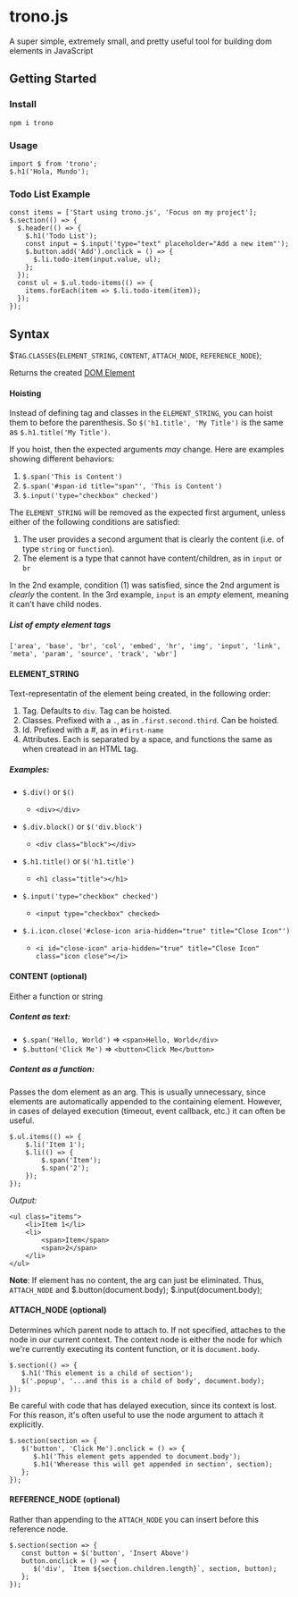 # trono.js
A super simple, extremely small, and pretty useful tool for building dom elements in JavaScript

## Getting Started
### Install
    npm i trono

### Usage
    import $ from 'trono';
    $.h1('Hola, Mundo');

### Todo List Example
    const items = ['Start using trono.js', 'Focus on my project'];
    $.section(() => {
      $.header(() => {
        $.h1('Todo List');
        const input = $.input('type="text" placeholder="Add a new item"');
        $.button.add('Add').onclick = () => {
          $.li.todo-item(input.value, ul);
        };
      });
      const ul = $.ul.todo-items(() => {
        items.forEach(item => $.li.todo-item(item));
      });
    });

## Syntax
$`TAG`.`CLASSES`(`ELEMENT_STRING`, `CONTENT`, `ATTACH_NODE`, `REFERENCE_NODE`);

Returns the created  [DOM Element](https://www.w3schools.com/jsref/dom_obj_all.asp)

#### Hoisting
Instead of defining tag and classes in the `ELEMENT_STRING`, you can hoist them to before the
parenthesis. So `$('h1.title', 'My Title')` is the same as `$.h1.title('My Title')`.

If you hoist, then the expected arguments *may* change. Here are examples showing different behaviors:
1) `$.span('This is Content')`
1) `$.span('#span-id title="span"', 'This is Content')`
1) `$.input('type="checkbox" checked')`

The `ELEMENT_STRING` will be removed as the expected first argument, unless either of the following conditions are satisfied:
1) The user provides a second argument that is clearly the content (i.e. of type `string` or `function`).
1) The element is a type that cannot have content/children, as in `input` or `br`

In the 2nd example, condition (1) was satisfied, since the 2nd argument is *clearly* the content.
In the 3rd example, `input` is an *empty* element, meaning it can't have child nodes.

##### List of *empty* element tags
`['area', 'base', 'br', 'col', 'embed', 'hr', 'img', 'input', 'link', 'meta', 'param', 'source', 'track', 'wbr']`

#### ELEMENT_STRING
Text-representatin of the element being created, in the following order:
1) Tag. Defaults to `div`. Tag can be hoisted.
1) Classes. Prefixed with a `.`, as in `.first.second.third`. Can be hoisted.
1) Id. Prefixed with a #, as in `#first-name`
1) Attributes. Each is separated by a space, and functions the same as when createad in an HTML tag.

##### Examples:
* `$.div()` or `$()`
    * `<div></div>`

* `$.div.block()` or `$('div.block')`
    * `<div class="block"></div>`

* `$.h1.title()` or `$('h1.title')`
    * `<h1 class="title"></h1>`

* `$.input('type="checkbox" checked')`
    * `<input type="checkbox" checked>`

* `$.i.icon.close('#close-icon aria-hidden="true" title="Close Icon"')`
    * `<i id="close-icon" aria-hidden="true" title="Close Icon" class="icon close"></i>`

#### CONTENT (optional)
Either a function or string
##### Content as text:
* `$.span('Hello, World')` ⇒ `<span>Hello, World</div>`
* `$.button('Click Me')` ⇒ `<button>Click Me</button>`

##### Content as a function:
Passes the dom element as an arg. This is usually unnecessary, since elements are automatically appended to the containing element. However, in cases of delayed execution (timeout, event callback, etc.) it can often be useful.

    $.ul.items(() => {
        $.li('Item 1');
        $.li(() => {
            $.span('Item');
            $.span('2');
        });
    });

*Output:*

    <ul class="items">
        <li>Item 1</li>
        <li>
            <span>Item</span>
            <span>2</span>
        </li>
    </ul>

**Note**:
If element has no content, the arg can just be eliminated. Thus, `ATTACH_NODE` and
    $.button(document.body);
    $.input(document.body);

#### ATTACH_NODE (optional)
Determines which parent node to attach to. If not specified, attaches to the node in our current context. The context node is either the node for which we're currently executing its content function, or it is `document.body`.

    $.section(() => {
       $.h1('This element is a child of section');
       $('.popup', '...and this is a child of body', document.body);
    });

Be careful with code that has delayed execution, since its context is lost. For this reason, it's often useful to use the node argument to attach it explicitly.

    $.section(section => {
       $('button', 'Click Me').onclick = () => {
          $.h1('This element gets appended to document.body');
          $.h1('Wherease this will get appended in section', section);
       };
    });

#### REFERENCE_NODE (optional)
Rather than appending to the `ATTACH_NODE` you can insert before this reference node.

    $.section(section => {
       const button = $('button', 'Insert Above')
       button.onclick = () => {
          $('div', `Item ${section.children.length}`, section, button);
       };
    });
